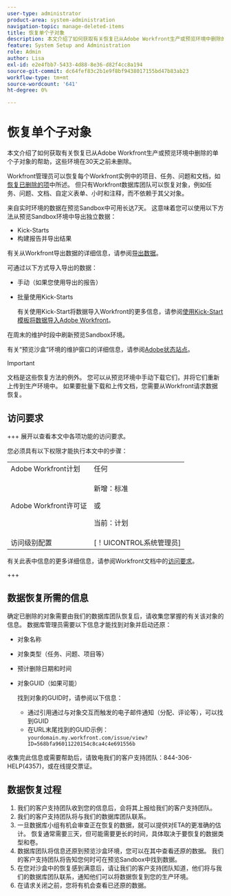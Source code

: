 ```yaml
---
user-type: administrator
product-area: system-administration
navigation-topic: manage-deleted-items
title: 恢复单个子对象
description: 本文介绍了如何获取有关恢复已从Adobe Workfront生产或预览环境中删除的单个子对象的帮助，这些环境在30天之前未删除。
feature: System Setup and Administration
role: Admin
author: Lisa
exl-id: e2e4fbb7-5433-4d88-8e36-d82f4cc8a194
source-git-commit: dc64fef83c2b1e9f8bf9438017155bd47b83ab23
workflow-type: tm+mt
source-wordcount: '641'
ht-degree: 0%

---
```


# 恢复单个子对象

本文介绍了如何获取有关恢复已从Adobe Workfront生产或预览环境中删除的单个子对象的帮助，这些环境在30天之前未删除。

Workfront管理员可以恢复每个Workfront实例中的项目、任务、问题和文档，如[恢复已删除的项](../../../administration-and-setup/manage-workfront/manage-deleted-items/restore-deleted-items.md)中所述。 但只有Workfront数据库团队可以恢复对象，例如任务、问题、文档、自定义表单、小时和注释，而不依赖于其父对象。

来自实时环境的数据在预览Sandbox中可用长达7天。 这意味着您可以使用以下方法从预览Sandbox环境中导出独立数据：

* Kick-Starts
* 构建报告并导出结果

有关从Workfront导出数据的详细信息，请参阅[导出数据](../../../reports-and-dashboards/reports/creating-and-managing-reports/export-data.md)。

可通过以下方式导入导出的数据：

* 手动（如果您使用导出的报告）
* 批量使用Kick-Starts

  有关使用Kick-Start将数据导入Workfront的更多信息，请参阅[使用Kick-Start模板将数据导入Adobe Workfront](../../../administration-and-setup/manage-workfront/using-kick-starts/import-data-via-kickstarts.md)。

在周末的维护时段中刷新预览Sandbox环境。

有关“预览沙盒”环境的维护窗口的详细信息，请参阅[Adobe状态站点](https://status.adobe.com)。

>[!IMPORTANT]
>
>文档是这些恢复方法的例外。 您可以从预览环境中手动下载它们，并将它们重新上传到生产环境中。 如果要批量下载和上传文档，您需要从Workfront请求数据恢复。

## 访问要求

+++ 展开以查看本文中各项功能的访问要求。

您必须具有以下权限才能执行本文中的步骤：

<table style="table-layout:auto"> 
 <col> 
 <col> 
 <tbody> 
  <tr> 
   <td role="rowheader">Adobe Workfront计划</td> 
   <td>任何</td> 
  </tr> 
  <tr> 
  <tr> 
   <td role="rowheader">Adobe Workfront许可证</td> 
   <td><p>新增：标准</p>
       <p>或</p>
       <p>当前：计划</p></td>
  </tr> 
  </tr> 
  <tr> 
   <td role="rowheader">访问级别配置</td> 
   <td>[！UICONTROL系统管理员]</td>
  </tr> 
 </tbody> 
</table>

有关此表中信息的更多详细信息，请参阅Workfront文档中的[访问要求](/help/quicksilver/administration-and-setup/add-users/access-levels-and-object-permissions/access-level-requirements-in-documentation.md)。

+++

## 数据恢复所需的信息

确定已删除的对象需要由我们的数据库团队恢复后，请收集您掌握的有关该对象的信息。 数据库管理员需要以下信息才能找到对象并启动还原：

* 对象名称
* 对象类型（任务、问题、项目等）
* 预计删除日期和时间
* 对象GUID（如果可能）

  找到对象的GUID时，请参阅以下信息：

   * 通过引用通过与对象交互而触发的电子邮件通知（分配、评论等），可以找到GUID
   * 在URL末尾找到的GUID示例： `yourdomain.my.workfront.com/issue/view?ID=568bfa96011220154c8ca4c4e691556b`

收集完此信息或需要帮助后，请致电我们的客户支持团队：844-306-HELP(4357)，或在线提交票证。

## 数据恢复过程

1. 我们的客户支持团队收到您的信息后，会将其上报给我们的客户支持团队。
1. 我们的客户支持团队将与我们的数据库团队联系。
1. 一旦数据库小组有机会审查正在恢复的数据，就可以提供对ETA的更准确的估计。 恢复通常需要三天，但可能需要更长的时间，具体取决于要恢复的数据类型和卷。
1. 数据库团队将信息还原到预览沙盒环境，您可以在其中查看还原的数据。 我们的客户支持团队将告知您何时可在预览Sandbox中找到数据。
1. 在您对沙盒中的恢复感到满意后，请让我们的客户支持团队知道，他们将与我们的数据库团队联系，通知他们可以将数据恢复到您的生产环境。
1. 在请求关闭之前，您将有机会查看已还原的数据。
